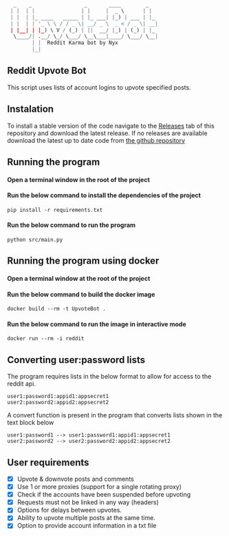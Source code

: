 ```py
  _    _                 _       ____        _    
 | |  | |               | |     |  _ \      | |   
 | |  | |_ ____   _____ | |_ ___| |_) | ___ | |_  
 | |  | | '_ \ \ / / _ \| __/ _ \  _ < / _ \| __| 
 | |__| | |_) \ V / (_) | ||  __/ |_) | (_) | |_  
  \____/| .__/ \_/ \___/ \__\___|____/ \___/ \__| 
        | |  Reddit Karma bot by Nyx 
        |_|   
```
##  Reddit Upvote Bot
This script uses lists of account logins to upvote specified posts.

## Instalation
To install a stable version of the code navigate to the [Releases](https://github.com/Nyxqxx/UpvoteBot/releases) tab of this repository and download the latest release.
If no releases are available download the latest up to date code from [the github repository](https://github.com/Nyxqxx/UpvoteBot/archive/refs/heads/main.zip)

## Running the program
#### Open a terminal window in the root of the project
#### Run the below command to install the dependencies of the project
```
pip install -r requirements.txt
```
#### Run the below command to run the program
```
python src/main.py
```

## Running the program using docker
#### Open a terminal window at the root of the project
#### Run the below command to build the docker image
```
docker build --rm -t UpvoteBot .
```
#### Run the below command to run the image in interactive mode
```
docker run --rm -i reddit
```

## Converting user:password lists
The program requires lists in the below format to allow for access to the reddit api.
```
user1:password1:appid1:appsecret1
user2:password2:appid2:appsecret2
```
A convert function is present in the program that converts lists shown in the text block below
```
user1:password1 --> user1:password1:appid1:appsecret1
user2:password2 --> user2:password2:appid2:appsecret2
```

## User requirements
- [x] Upvote & downvote posts and comments
- [x] Use 1 or more proxies (support for a single rotating proxy)
- [x] Check if the accounts have been suspended before upvoting
- [x] Requests must not be linked in any way (headers)
- [x] Options for delays between upvotes.
- [x] Ability to upvote multiple posts at the same time.
- [x] Option to provide account information in a txt file

